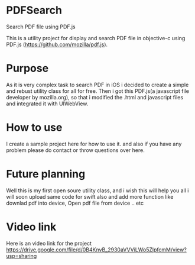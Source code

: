 # PDFSearch
Search PDF file using PDF.js

This is a utility project for display and search PDF file in objective-c using
PDF.js (https://github.com/mozilla/pdf.js).

# Purpose
As it is very complex task to search PDF in iOS i decided to create 
a simple and rebust utility class for all for free. Then i got this
PDF.js(a javascript file developer by mozilla.org), so that i modified
the .html and javascript files and integrated it with UIWebView.

# How to use
I create a sample project here for how to use it. and also if you have
any problem please do contact or throw questions over here.

# Future planning
Well this is my first open soure utility class, and i wish this will help you all
i will soon upload same code for swift also and add more function like downlad pdf
into device, Open pdf file from device .. etc

# Video link
Here is an video link for the project
https://drive.google.com/file/d/0B4KnvB_2930aVVViLWo5ZlpfcmM/view?usp=sharing
